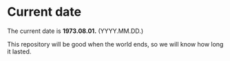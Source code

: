 # Current date

The current date is **1973.08.01.** (YYYY.MM.DD.)

This repository will be good when the world ends, so we will know how long it lasted.